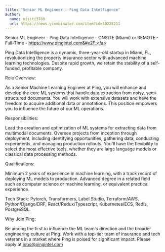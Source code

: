 ```yaml
---
title: "Senior ML Engineer : Ping Data Intelligence"
author:
  name: misiti3780
  url: https://news.ycombinator.com/item?id=40228211
---
```

Senior ML Engineer - Ping Data Intelligence - ONSITE (Miami) or REMOTE - Full-Time - <a href="https:&#x2F;&#x2F;www.pingintel.com&#x2F;" rel="nofollow">https:&#x2F;&#x2F;www.pingintel.com&#x2F;</a>

Ping Data Intelligence is a dynamic, three-year-old startup in Miami, FL, revolutionizing the property insurance sector with advanced machine learning technologies. Despite rapid growth, we retain the stability of a self-funded, profitable company.

Role Overview:

As a Senior Machine Learning Engineer at Ping, you will enhance and develop the core ML systems that handle data extraction from noisy, semi-structured documents. You will work with extensive datasets and have the freedom to acquire additional data or annotations. This position empowers you to influence the future of our ML operations.

Responsibilities:

Lead the creation and optimization of ML systems for extracting data from multimodal documents. Oversee projects from inception through deployment, including identifying opportunities, gathering data, conducting experiments, and managing production rollouts. You&#x27;ll have the flexibility to select the most effective tools, whether they are large language models or classical data processing methods.

Qualifications:

Minimum 2 years of experience in machine learning, with a track record of deploying ML models to production. Advanced degree in a related field such as computer science or machine learning, or equivalent practical experience.

Tech Stack:
Pytorch,  Transformers, Label Studio, Terraform&#x2F;AWS, Python&#x2F;Django&#x2F;DRF, React&#x2F;Redux&#x2F;Typescript, Kubernetes&#x2F;ECS, Redis, PostgreSQL.

Why Join Ping:

Be among the first to influence the ML team&#x27;s direction and the broader engineering culture at Ping.
Work with a top-tier team of insurance and tech veterans in a market where Ping is poised for significant impact. Please apply at jobs@pingintel.com
